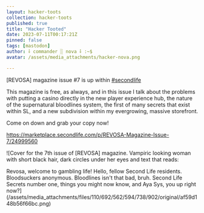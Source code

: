 ```yaml
---
layout: hacker-toots
collection: hacker-toots
published: true
title: "Hacker Tooted"
date: 2023-07-11T00:17:21Z
pinned: false
tags: [mastodon]
author: ⸸ commander ░ nova ⸸ :~$
avatar: /assets/media_attachments/hacker-nova.png

---
```


<p>[REVOSA] magazine issue #7 is up within <a href="https://hackers.town/tags/secondlife" class="mention hashtag" rel="tag">#<span>secondlife</span></a> </p><p>This magazine is free, as always, and in this issue I talk about the problems with putting a casino directly in the new player experience hub, the nature of the supernatural bloodlines system, the first of many secrets that exist within SL, and a new subdivision within my evergrowing, massive storefront.</p><p>Come on down and grab your copy now! </p><p><a href="https://marketplace.secondlife.com/p/REVOSA-Magazine-Issue-7/24999560" target="_blank" rel="nofollow noopener noreferrer" translate="no"><span class="invisible">https://</span><span class="ellipsis">marketplace.secondlife.com/p/R</span><span class="invisible">EVOSA-Magazine-Issue-7/24999560</span></a></p>

![Cover for the 7th issue of [REVOSA] magazine. Vampiric looking woman with short black hair, dark circles under her eyes and text that reads:

Revosa, welcome to gambling life! Hello, fellow Second Life residents. Bloodsuckers anonymous. Bloodlines isn't that bad, bruh. Second Life Secrets number one, things you might now know, and Aya Sys, you up right now?](/assets/media_attachments/files/110/692/562/594/738/902/original/af59d148b56f66bc.png)
